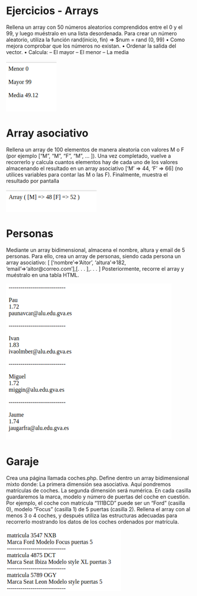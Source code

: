 <h1>Ejercicios - Arrays</h1>

<p>Rellena un array con 50 números aleatorios comprendidos entre el 0 y el 99, y luego muéstralo en una
    lista desordenada. Para crear un número aleatorio, utiliza la función rand(inicio, fin) => $num = rand
    (0, 99)
    • Como mejora comprobar que los números no existan.
    • Ordenar la salida del vector.
    • Calcula:
    – El mayor
    – El menor
    – La media
</p>

![alt text](image.png)

<h1>Array asociativo</h1>
<p>
    Rellena un array de 100 elementos de manera aleatoria con valores M o F (por ejemplo [“M”, “M”, “F”,
“M”, ... ]). Una vez completado, vuelve a recorrerlo y calcula cuantos elementos hay de cada uno de los
valores almacenando el resultado en un array asociativo [‘M’ => 44, ‘F’ => 66] (no utilices variables
para contar las M o las F). Finalmente, muestra el resultado por pantalla
</p>

![alt text](image-1.png)

<h1>Personas</h1>

<p>
Mediante un array bidimensional, almacena el nombre, altura y email de 5 personas. Para ello, crea
un array de personas, siendo cada persona un array asociativo: [ [‘nombre’=>‘Aitor’, ‘altura’=>182,
‘email’=>‘aitor@correo.com’],[. . . ],. . . ] Posteriormente, recorre el array y muéstralo en una tabla
HTML.
</p>

![alt text](image-2.png)

<h1>Garaje</h1>
<p>
Crea una página llamada coches.php. Define dentro un array bidimensional mixto donde:
La primera dimensión sea asociativa. Aquí pondremos matrículas de coches. La segunda dimensión
será numérica. En cada casilla guardaremos la marca, modelo y número de puertas del coche en
cuestión. Por ejemplo, el coche con matrícula “111BCD” puede ser un “Ford” (casilla 0), modelo “Focus”
(casilla 1) de 5 puertas (casilla 2). Rellena el array con al menos 3 o 4 coches, y después utiliza las
estructuras adecuadas para recorrerlo mostrando los datos de los coches ordenados por matrícula.
</p>

![alt text](image-3.png)